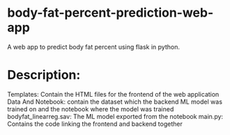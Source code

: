 # body-fat-percent-prediction-web-app
A web app to predict body fat percent using flask in python.
# Description:
Templates: Contain the HTML files for the frontend of the web application
Data And Notebook: contain the dataset which the backend ML model was trained on and the notebook where the model was trained
bodyfat_linearreg.sav: The ML model exported from the notebook
main.py: Contains the code linking the frontend and backend together


